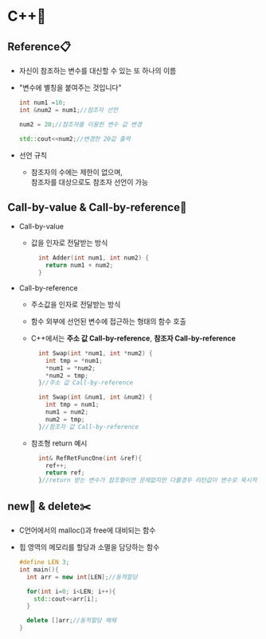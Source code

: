 # C++📜

## Reference📋

- 자신이 참조하는 변수를 대신할 수 있는 또 하나의 이름
- "변수에 별칭을 붙여주는 것입니다"

  ```c++
  int num1 =10;
  int &num2 = num1;//참조자 선언

  num2 = 20;//참조자를 이용한 변수 값 변경

  std::cout<<num2;//변경한 20값 출력
  ```

- 선언 규칙
  - 참조자의 수에는 제한이 없으며,<br>
    참조자를 대상으로도 참조자 선언이 가능

## Call-by-value & Call-by-reference👬

- Call-by-value
  - 값을 인자로 전달받는 방식
    ```c++
      int Adder(int num1, int num2) {
        return num1 + num2;
      }
    ```
- Call-by-reference

  - 주소값을 인자로 전달받는 방식
  - 함수 외부에 선언된 변수에 접근하는 형태의 함수 호출
  - C++에서는 **주소 값 Call-by-reference**, **참조자 Call-by-reference**

    ```c++
      int Swap(int *num1, int *num2) {
        int tmp = *num1;
        *num1 = *num2;
        *num2 = tmp;
      }//주소 값 Call-by-reference

      int Swap(int &num1, int &num2) {
        int tmp = num1;
        num1 = num2;
        num2 = tmp;
      }//참조자 값 Call-by-reference
    ```

  - 참조형 return 예시
    ```c++
      int& RefRetFuncOne(int &ref){
        ref++;
        return ref;
      }//return 받는 변수가 참조형이면 문제없지만 다를경우 리턴값이 변수로 묵시적 형변환이 일어나는 것 같다.
    ```

## new📝 & delete✂️

- C언어에서의 malloc()과 free에 대비되는 함수
- 힙 영역의 메모리를 할당과 소멸을 담당하는 함수

  ```c++
  #define LEN 3;
  int main(){
    int arr = new int[LEN];//동적할당

    for(int i=0; i<LEN; i++){
      std::cout<<arr[i];
    }

    delete []arr;//동적할당 해제
  }
  ```
